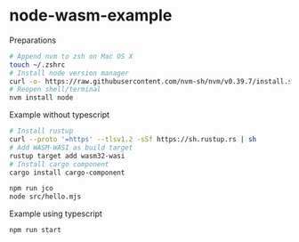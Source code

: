 # node-wasm-example

Preparations

```sh
# Append nvm to zsh on Mac OS X
touch ~/.zshrc
# Install node version manager
curl -o- https://raw.githubusercontent.com/nvm-sh/nvm/v0.39.7/install.sh | bash
# Reopen shell/terminal
nvm install node
```

Example without typescript

```sh
# Install rustup
curl --proto '=https' --tlsv1.2 -sSf https://sh.rustup.rs | sh
# Add WASM-WASI as build target
rustup target add wasm32-wasi
# Install cargo component
cargo install cargo-component
```

```sh
npm run jco
node src/hello.mjs
```

Example using typescript

```sh
npm run start
```
